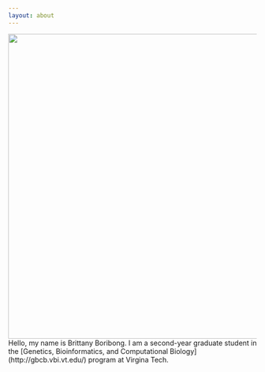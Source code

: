 ```yaml
---
layout: about
---
```


<img src="https://www.dropbox.com/s/0q69ev7wwtduv6x/GBCB.jpg?raw=1" width="825" height="619" />
Hello, my name is Brittany Boribong. I am a second-year graduate student in the [Genetics, Bioinformatics, and Computational Biology](http://gbcb.vbi.vt.edu/) program at Virgina Tech.
